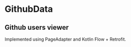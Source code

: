 # GithubData
Github users viewer
-------------------

Implemented using PageAdapter and Kotlin Flow + Retrofit.
